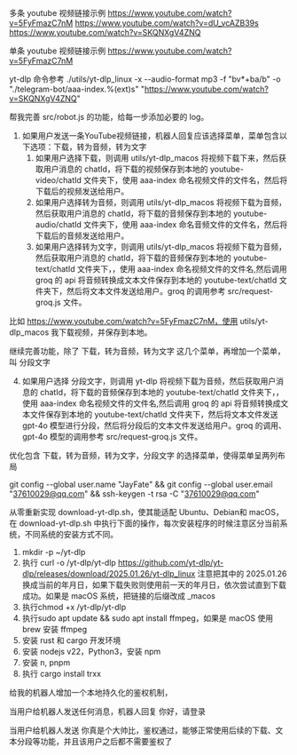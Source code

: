 多条 youtube 视频链接示例 
https://www.youtube.com/watch?v=5FyFmazC7nM
https://www.youtube.com/watch?v=dU_vcAZB39s
https://www.youtube.com/watch?v=SKQNXgV4ZNQ

单条 youtube 视频链接示例 
https://www.youtube.com/watch?v=5FyFmazC7nM

yt-dlp 命令参考
./utils/yt-dlp_linux -x --audio-format mp3 -f "bv*+ba/b" -o "./telegram-bot/aaa-index.%(ext)s" "https://www.youtube.com/watch?v=SKQNXgV4ZNQ"

帮我完善 src/robot.js 的功能，给每一步添加必要的 log。

1. 如果用户发送一条YouTube视频链接，机器人回复应该选择菜单，菜单包含以下选项：下载，转为音频，转为文字
   1. 如果用户选择下载，则调用 utils/yt-dlp_macos 将视频下载下来，然后获取用户消息的 chatId，将下载的视频保存到本地的 youtube-video/chatId 文件夹下，使用 aaa-index 命名视频文件的文件名，然后将下载后的视频发送给用户。
   2. 如果用户选择转为音频，则调用 utils/yt-dlp_macos 将视频下载为音频，然后获取用户消息的 chatId，将下载的音频保存到本地的 youtube-audio/chatId 文件夹下，使用 aaa-index 命名音频文件的文件名，然后将下载后的音频发送给用户。
   3. 如果用户选择转为文字，则调用 utils/yt-dlp_macos 将视频下载为音频，然后获取用户消息的 chatId，将下载的音频保存到本地的 youtube-text/chatId 文件夹下，，使用 aaa-index 命名视频文件的文件名,然后调用 groq 的 api 将音频转换成文本文件保存到本地的 youtube-text/chatId 文件夹下，然后将文本文件发送给用户。groq 的调用参考 src/request-groq.js 文件。


比如 https://www.youtube.com/watch?v=5FyFmazC7nM，使用 utils/yt-dlp_macos 我下载视频，并保存到本地。

继续完善功能，除了 下载，转为音频，转为文字 这几个菜单，再增加一个菜单，叫 分段文字

4. 如果用户选择 分段文字，则调用 yt-dlp 将视频下载为音频，然后获取用户消息的 chatId，将下载的音频保存到本地的 youtube-text/chatId 文件夹下，，使用 aaa-index 命名视频文件的文件名,然后调用 groq 的 api 将音频转换成文本文件保存到本地的 youtube-text/chatId 文件夹下，然后将文本文件发送 gpt-4o 模型进行分段，然后将分段后的文本文件发送给用户。groq 的调用、 gpt-4o 模型的调用参考 src/request-groq.js 文件。





优化包含 下载，转为音频，转为文字，分段文字 的选择菜单，使得菜单呈两列布局



git config --global user.name "JayFate" &&
git config --global user.email "37610029@qq.com" &&
ssh-keygen -t rsa -C "37610029@qq.com"





从零重新实现 download-yt-dlp.sh，使其能适配 Ubuntu、Debian和 macOS，在 download-yt-dlp.sh 中执行下面的操作，每次安装程序的时候注意区分当前系统，不同系统的安装方式不同。

1. mkdir -p ~/yt-dlp
2. 执行 curl -o /yt-dlp/yt-dlp https://github.com/yt-dlp/yt-dlp/releases/download/2025.01.26/yt-dlp_linux  注意把其中的 2025.01.26 换成当前的年月日，如果下载失败则使用前一天的年月日，依次尝试直到下载成功。如果是 macOS 系统，把链接的后缀改成 _macos
3. 执行chmod +x /yt-dlp/yt-dlp
4. 执行sudo apt update && sudo apt install ffmpeg，如果是 macOS 使用 brew 安装 ffmpeg
5. 安装 rust 和 cargo 开发环境
6. 安装 nodejs v22，Python3，安装 npm
7. 安装 n, pnpm
8. 执行 cargo install trxx 







给我的机器人增加一个本地持久化的鉴权机制，

当用户给机器人发送任何消息，机器人回复  你好，请登录

当用户给机器人发送  你真是个大帅比，鉴权通过，能够正常使用后续的下载、文本分段等功能，并且该用户之后都不需要鉴权了